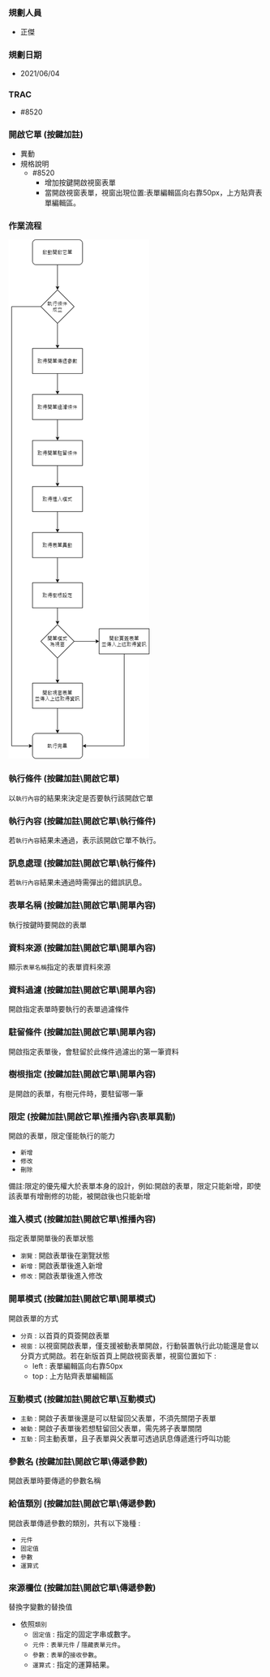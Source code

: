 ### <div id="user">規劃人員</div>
* 正傑

### <div id="updatedate">規劃日期</div>
* 2021/06/04

### <div id="trac">TRAC</div>
* #8520

### <div id="openform">開啟它單 <path>(按鍵加註)</path></div>
* 異動
* 規格說明
    * #8520
        * 增加按鍵開啟視窗表單
        * 當開啟視窗表單，視窗出現位置:表單編輯區向右靠50px，上方貼齊表單編輯區。

### <div id="workflow">作業流程</div>

 ![作業流程]

### <div id="openform_condition">執行條件 <path>(按鍵加註\開啟它單)</path></div>
以`執行內容`的結果來決定是否要執行該開啟它單

### <div id="openform_condition_content">執行內容 <path>(按鍵加註\開啟它單\執行條件)</path></div>
若`執行內容`結果未通過，表示該開啟它單不執行。

### <div id="openform_condition_message">訊息處理 <path>(按鍵加註\開啟它單\執行條件)</path></div>
若`執行內容`結果未通過時需彈出的錯誤訊息。

### <div id="openform_form">表單名稱 <path>(按鍵加註\開啟它單\開單內容)</path></div>
執行按鍵時要開啟的表單

### <div id="openform_source">資料來源 <path>(按鍵加註\開啟它單\開單內容)</path></div>
顯示`表單名稱`指定的表單資料來源

### <div id="openform_source_filter">資料過濾 <path>(按鍵加註\開啟它單\開單內容)</path></div>
開啟指定表單時要執行的表單過濾條件

### <div id="openform_focus_filter">駐留條件 <path>(按鍵加註\開啟它單\開單內容)</path></div>
開啟指定表單後，會駐留於此條件過濾出的第一筆資料

### <div id="openform_treeroot_filter">樹根指定 <path>(按鍵加註\開啟它單\開單內容)</path></div>
是開啟的表單，有樹元件時，要駐留哪一筆

### <div id="openform_formmode">限定 <path>(按鍵加註\開啟它單\推播內容\表單異動)</path></div>
開啟的表單，限定僅能執行的能力
* `新增`
* `修改`
* `刪除`

備註:限定的優先權大於表單本身的設計，例如:開啟的表單，限定只能新增，即使該表單有增刪修的功能，被開啟後也只能新增

### <div id="openform_formstatus">進入模式 <path>(按鍵加註\開啟它單\推播內容)</path></div>
指定表單開單後的表單狀態
* `瀏覽` : 開啟表單後在瀏覽狀態
* `新增` : 開啟表單後進入新增
* `修改` : 開啟表單後進入修改

### <div id="openform_type">開單模式 <path>(按鍵加註\開啟它單\開單模式)</path></div>
開啟表單的方式
* `分頁` : 以首頁的頁簽開啟表單
* `視窗` : 以視窗開啟表單，僅支援被動表單開啟，行動裝置執行此功能還是會以分頁方式開啟。若在新版首頁上開啟視窗表單，視窗位置如下 :
    * left : 表單編輯區向右靠50px
    * top : 上方貼齊表單編輯區

### <div id="openform_interaction">互動模式 <path>(按鍵加註\開啟它單\互動模式)</path></div>
* `主動` : 開啟子表單後還是可以駐留回父表單，不須先關閉子表單
* `被動` : 開啟子表單後若想駐留回父表單，需先將子表單關閉
* `互動` : 同主動表單，且子表單與父表單可透過訊息傳遞進行呼叫功能

### <div id="openform_parameter_name">參數名 <path>(按鍵加註\開啟它單\傳遞參數)</path></div>
開啟表單時要傳遞的參數名稱

### <div id="openform_parameter_type">給值類別 <path>(按鍵加註\開啟它單\傳遞參數)</path></div>
開啟表單傳遞參數的類別，共有以下幾種 :
* `元件`
* `固定值`
* `參數`
* `運算式`

### <div id="openform_parameter_content">來源欄位 <path>(按鍵加註\開啟它單\傳遞參數)</path></div>
替換字變數的替換值
* 依照`類別`
    * `固定值` : 指定的固定字串或數字。
    * `元件` : `表單元件` / `隱藏表單元件`。
    * `參數` : `表單`的`接收參數`。
    * `運算式` : 指定的運算結果。


[作業流程]:attachment/buttonannotation_openform.png "作業流程"